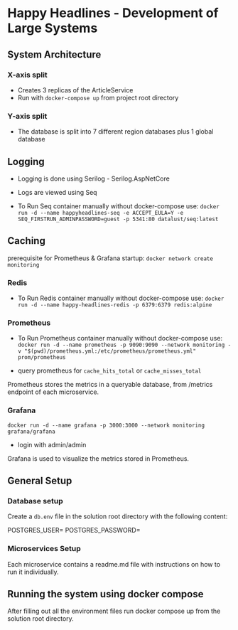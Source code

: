 ﻿# Happy Headlines - Development of Large Systems

## System Architecture

###  X-axis split

+ Creates 3 replicas of the ArticleService
+ Run with `docker-compose up` from project root directory

### Y-axis split

+ The database is split into 7 different region databases plus 1 global database

## Logging
+ Logging is done using Serilog - Serilog.AspNetCore
+ Logs are viewed using Seq

+ To Run Seq container manually without docker-compose use:
`docker run -d --name happyheadlines-seq -e ACCEPT_EULA=Y -e SEQ_FIRSTRUN_ADMINPASSWORD=guest -p 5341:80 datalust/seq:latest`


## Caching

prerequisite for Prometheus & Grafana startup:
`docker network create monitoring`

### Redis
+ To Run Redis container manually without docker-compose use:
`docker run -d --name happy-headlines-redis -p 6379:6379 redis:alpine`

### Prometheus
+ To Run Prometheus container manually without docker-compose use:
`docker run -d --name prometheus -p 9090:9090 --network monitoring -v "$(pwd)/prometheus.yml:/etc/prometheus/prometheus.yml" prom/prometheus`

+ query prometheus for `cache_hits_total` or `cache_misses_total`

Prometheus stores the metrics in a queryable database, from /metrics endpoint of each microservice.

### Grafana
`docker run -d --name grafana -p 3000:3000 --network monitoring grafana/grafana`
+ login with admin/admin

Grafana is used to visualize the metrics stored in Prometheus.

## General Setup

### Database setup
Create a `db.env` file in the solution root directory with the following content:

POSTGRES_USER=
POSTGRES_PASSWORD=

### Microservices Setup

Each microservice contains a readme.md file with instructions on how to run it individually.

## Running the system using docker compose

After filling out all the environment files run docker compose up from the solution root directory.
